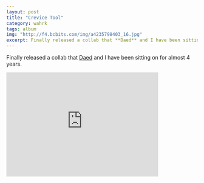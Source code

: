 ```yaml
---
layout: post
title: "Crevice Tool"
category: wahrk
tags: album
img: "http://f4.bcbits.com/img/a4235798403_16.jpg"
excerpt: Finally released a collab that **Daed** and I have been sitting on for almost 4 years.
---
```

Finally released a collab that [Daed](http://daedmusic.com/) and I have been sitting on for almost 4 years.

<div class="container text-center">
  <iframe style="border: 0; width: 400px; height: 274px;" src="http://bandcamp.com/EmbeddedPlayer/album=662445705/size=large/bgcol=ffffff/linkcol=0687f5/artwork=small/transparent=true/" seamless>
    <a href="http://wahrk.com/album/crevice-tool">Crevice Tool by wahrk</a>
  </iframe>
</div>
